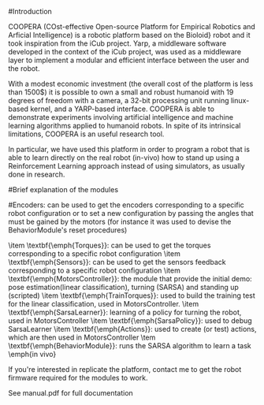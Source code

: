 #Introduction

COOPERA (COst-effective Open-source Platform for Empirical Robotics and Arficial Intelligence) is a robotic platform based on the Bioloid} robot and it took inspiration from the iCub project. Yarp, a middleware software developed in the context of the iCub project, was used as a middleware layer to implement a modular and efficient interface between the user and the robot. 

With a modest economic investment (the overall cost of the platform is less than 1500\$) it is possible to own a small and robust 
humanoid with 19 degrees of freedom with a camera, a 32-bit processing unit running linux-based kernel, and a YARP-based interface. 
COOPERA is able to demonstrate experiments involving artificial intelligence and machine learning algorithms applied to humanoid 
robots. In spite of its intrinsical limitations, COOPERA is an useful research tool.

In particular, we have used this platform in order to program a robot that is able to learn directly on the real robot (in-vivo) how to stand up using a Reinforcement Learning approach instead of using simulators, as usually done in research.

#Brief explanation of the modules

#Encoders: can be used to get the encoders corresponding to a specific robot configuration or to set a new configuration by passing the angles that must be gained by the motors (for instance it was used to devise the BehaviorModule's reset procedures)

\item \textbf{\emph{Torques}}: can be used to get the torques corresponding to a specific robot configuration
\item \textbf{\emph{Sensors}}: can be used to get the sensors feedback corresponding to a specific robot configuration
\item \textbf{\emph{MotorsController}}: the module that provide the initial demo: pose estimation(linear classification), turning (SARSA) and standing up (scripted)
\item \textbf{\emph{TrainTorques}}: used to build the training test for the linear classification, used in MotorsController.
\item \textbf{\emph{SarsaLearner}}: learning of a policy for turning the robot, used in MotorsController
\item \textbf{\emph{SarsaPolicy}}: used to debug SarsaLearner
\item \textbf{\emph{Actions}}: used to create (or test) actions, which are then used in MotorsController
\tem \textbf{\emph{BehaviorModule}}: runs the SARSA algorithm to learn a task \emph{in vivo}

If you're interested in replicate the platform, contact me to get the robot firmware required for the modules to work. 

See manual.pdf for full documentation
